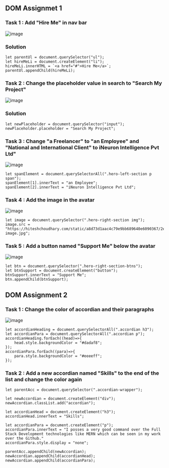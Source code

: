 ## DOM Assignmet 1

### Task 1 : Add "Hire Me" in nav bar

![image](https://user-images.githubusercontent.com/48837703/215449066-347e1572-0fe4-4efb-a024-366618a3a591.png)

### Solution

```
let parentUl = document.querySelector("ul");
let hireMeLi = document.createElement("li");
hireMeLi.innerHTML = `<a href="#">Hire Me</a>`;
parentUl.appendChild(hireMeLi);
```

### Task 2 : Change the placeholder value in search to "Search My Project"

![image](https://user-images.githubusercontent.com/48837703/215451474-e71ce622-4dc5-4c41-8f0b-e54d035a094b.png)

### Solution

```
let newPlaceholder = document.querySelector("input");
newPlaceholder.placeholder = "Search My Project";
```

### Task 3 : Change "a Freelancer" to "an Employee" and "National and International Client" to iNeuron Intelligence Pvt Ltd"

![image](https://user-images.githubusercontent.com/48837703/215527128-a8b9ce1f-9fa5-4f46-8d69-8d7d67b196fd.png)

```
let spanElement = document.querySelectorAll(".hero-left-section p span");
spanElement[1].innerText = "an Employee";
spanElement[2].innerText = "iNeuron Intelligence Pvt Ltd";
```

### Task 4 : Add the image in the avatar

![image](https://user-images.githubusercontent.com/48837703/215529728-a26d78f5-da9d-4a84-b4b7-cced4cb64bb5.png)

```
let image = document.querySelector(".hero-right-section img");
image.src = "https://hiteshchoudhary.com/static/a8d73d1aac4c79e9bb689640e6090367/2eaab/person-image.jpg";
```

### Task 5 : Add a button named "Support Me" below the avatar

![image](https://user-images.githubusercontent.com/48837703/215531933-e9e4fc68-9161-4124-8cbf-94dbcf4f782d.png)

```
let btn = document.querySelector(".hero-right-section-btns");
let btnSupport = document.createElement("button");
btnSupport.innerText = "Support Me";
btn.appendChild(btnSupport);
```

## DOM Assignment 2

### Task 1 : Change the color of accordian and their paragraphs

![image](https://user-images.githubusercontent.com/48837703/215551263-1b8a8286-6a6e-4b0a-99a1-8d5e3be21419.png)

```
let accordianHeading = document.querySelectorAll(".accordian h3");
let accordianPara = document.querySelectorAll(".accordian p");
accordianHeading.forEach((head)=>{
    head.style.backgroundColor = "#dadaf8";
});
accordianPara.forEach((para)=>{
    para.style.backgroundColor = "#eeeeff";
});
```

### Task 2 : Add a new accordian named "Skills" to the end of the list and change the color again

```
let parentAcc = document.querySelector(".accordian-wrapper");

let newAccordian = document.createElement("div");
newAccordian.classList.add("accordian");

let accordianHead = document.createElement("h3");
accordianHead.innerText = "Skills";

let accordianPara = document.createElement("p");
accordianPara.innerText = "I posses a very good command over the Full Stack Development technologies like MERN which can be seen in my work over the Github."
accordianPara.style.display = "none";

parentAcc.appendChild(newAccordian);
newAccordian.appendChild(accordianHead);
newAccordian.appendChild(accordianPara);
```
